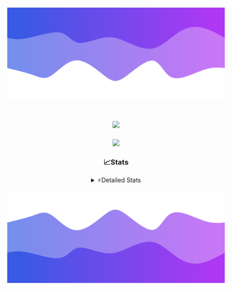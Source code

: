 ![Header](./header.png)
<div align="center">

<h1 align="center">
  <a href="https://git.io/typing-svg">
    <img src="https://readme-typing-svg.herokuapp.com/?lines=Hello,+There!+👋;This+is+chicho.;CEO+on+Hely+Development....;&center=true&size=25">
  </a>
</h1>
  
<p align="center">
  <img src="https://lanyard.cnrad.dev/api/852683595378196480" />
</p>

### 📈Stats
<details>
    <summary> ⚡Detailed Stats</summary>
    <br/>

<!--START_SECTION:waka-->
![Code Time](http://img.shields.io/badge/Code%20Time-412%20hrs%2054%20mins-blue)

![Profile Views](http://img.shields.io/badge/Profile%20Views-27-blue)

**🐱 My GitHub Data** 

> 📦 43.5 kB Used in GitHub's Storage 
 > 
> 🏆 27 Contributions in the Year 2023
 > 
> 🚫 Not Opted to Hire
 > 
> 📜 8 Public Repositories 
 > 
> 🔑 9 Private Repositories 
 > 
**I'm a Night 🦉** 

```text
🌞 Morning                17 commits          █░░░░░░░░░░░░░░░░░░░░░░░░   05.76 % 
🌆 Daytime                30 commits          ███░░░░░░░░░░░░░░░░░░░░░░   10.17 % 
🌃 Evening                145 commits         ████████████░░░░░░░░░░░░░   49.15 % 
🌙 Night                  103 commits         █████████░░░░░░░░░░░░░░░░   34.92 % 
```
📅 **I'm Most Productive on Tuesday** 

```text
Monday                   19 commits          ██░░░░░░░░░░░░░░░░░░░░░░░   06.44 % 
Tuesday                  67 commits          ██████░░░░░░░░░░░░░░░░░░░   22.71 % 
Wednesday                54 commits          █████░░░░░░░░░░░░░░░░░░░░   18.31 % 
Thursday                 37 commits          ███░░░░░░░░░░░░░░░░░░░░░░   12.54 % 
Friday                   36 commits          ███░░░░░░░░░░░░░░░░░░░░░░   12.20 % 
Saturday                 31 commits          ███░░░░░░░░░░░░░░░░░░░░░░   10.51 % 
Sunday                   51 commits          ████░░░░░░░░░░░░░░░░░░░░░   17.29 % 
```


📊 **This Week I Spent My Time On** 

```text
🕑︎ Time Zone: America/Argentina/Buenos_Aires

💬 Programming Languages: 
HTML                     7 hrs 36 mins       █████████████░░░░░░░░░░░░   53.39 % 
Astro                    2 hrs 42 mins       █████░░░░░░░░░░░░░░░░░░░░   19.04 % 
Python                   2 hrs 18 mins       ████░░░░░░░░░░░░░░░░░░░░░   16.20 % 
JavaScript               1 hr 27 mins        ███░░░░░░░░░░░░░░░░░░░░░░   10.27 % 
Bash                     8 mins              ░░░░░░░░░░░░░░░░░░░░░░░░░   01.04 % 

🔥 Editors: 
VS Code                  14 hrs 15 mins      █████████████████████████   100.00 % 

🐱‍💻 Projects: 
Unknown Project          9 hrs 36 mins       █████████████████░░░░░░░░   67.37 % 
astrodev                 2 hrs 53 mins       █████░░░░░░░░░░░░░░░░░░░░   20.22 % 
Coder                    1 hr 45 mins        ███░░░░░░░░░░░░░░░░░░░░░░   12.28 % 
pagina-js                1 min               ░░░░░░░░░░░░░░░░░░░░░░░░░   00.13 % 

💻 Operating System: 
Windows                  14 hrs 15 mins      █████████████████████████   100.00 % 
```

**I Mostly Code in JavaScript** 

```text
JavaScript               8 repos             ████████░░░░░░░░░░░░░░░░░   33.33 % 
CSS                      4 repos             ████░░░░░░░░░░░░░░░░░░░░░   16.67 % 
HTML                     3 repos             ███░░░░░░░░░░░░░░░░░░░░░░   12.50 % 
C#                       2 repos             ██░░░░░░░░░░░░░░░░░░░░░░░   08.33 % 
Batchfile                1 repo              █░░░░░░░░░░░░░░░░░░░░░░░░   04.17 % 
```




 Last Updated on 30/09/2023 21:09:50 UTC
<!--END_SECTION:waka-->
</details>

![Footer](./footer.png)
